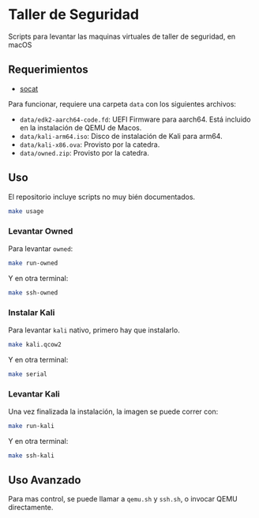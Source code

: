 # Taller de Seguridad

Scripts para levantar las maquinas virtuales de taller de seguridad, en macOS

## Requerimientos

- [socat](https://formulae.brew.sh/formula/socat)

Para funcionar, requiere una carpeta `data` con los siguientes archivos:

- `data/edk2-aarch64-code.fd`: UEFI Firmware para aarch64. Está incluido en la instalación de QEMU de Macos.
- `data/kali-arm64.iso`: Disco de instalación de Kali para arm64.
- `data/kali-x86.ova`: Provisto por la catedra.
- `data/owned.zip`: Provisto por la catedra.

## Uso

El repositorio incluye scripts no muy bién documentados.

```bash
make usage
```

### Levantar Owned

Para levantar `owned`:

```bash
make run-owned
```

Y en otra terminal:

```bash
make ssh-owned
```

### Instalar Kali

Para levantar `kali` nativo, primero hay que instalarlo.

```bash
make kali.qcow2
```

Y en otra terminal:

```bash
make serial
```

### Levantar Kali

Una vez finalizada la instalación, la imagen se puede correr con:

```bash
make run-kali
```

Y en otra terminal:

```bash
make ssh-kali
```

## Uso Avanzado

Para mas control, se puede llamar a `qemu.sh` y `ssh.sh`, o invocar QEMU directamente.
